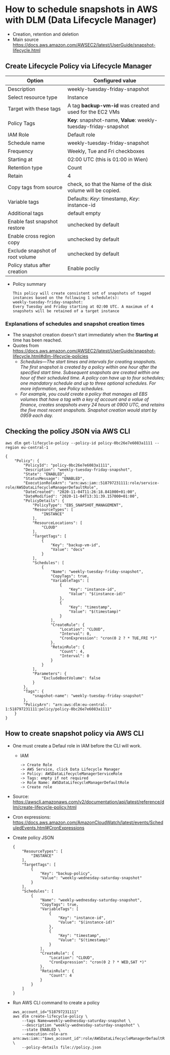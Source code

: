 # How to schedule snapshots in AWS with DLM (Data Lifecycle Manager)
* Creation, retention and deletion
* Main source https://docs.aws.amazon.com/AWSEC2/latest/UserGuide/snapshot-lifecycle.html

## Create Lifecycle Policy via Lifecycle Manager

| Option | Configured value
| - | - |
| Description | weekly-tuesday-friday-snapshot
| Select resource type | Instance
| Target with these tags | A tag **backup-vm-id** was created and used for the EC2 VMs
| Policy Tags | **Key**: snapshot-name, **Value**: weekly-tuesday-friday-snapshot
| IAM Role | Default role
| Schedule name | weekly-tuesday-friday-snapshot
| Frequency | Weekly, Tue and Fri checkboxes
| Starting at | 02:00 UTC (this is 01:00 in Wien)
| Retention type | Count
| Retain | 4
| Copy tags from source | check, so that the Name of the disk volume will be copied.
| Variable tags | Defaults: *Key*: timestamp, *Key*: instance-id
| Additional tags | default empty
| Enable fast snapshot restore | unchecked by default
| Enable cross region copy | unchecked by default
| Exclude snapshot of root volume | unchecked by default
| Policy status after creation  | Enable pocliy

* Policy summary
 
      This policy will create consistent set of snapshots of tagged instances based on the following 1 schedule(s):
      weekly-tuesday-friday-snapshot:
      Every Tuesday and Friday starting at 02:00 UTC. A maximum of 4 snapshots will be retained of a target instance

### Explanations of schedules and snapshot creation times
* The snapshot creation doesn't start immediately when the **Starting at** time has been reached.
* Quotes from https://docs.aws.amazon.com/AWSEC2/latest/UserGuide/snapshot-lifecycle.html#dlm-lifecycle-policies
  * *Schedules—The start times and intervals for creating snapshots. The first snapshot is created by a policy within one hour after the specified start time. Subsequent snapshots are created within one hour of their scheduled time. A policy can have up to four schedules; one mandatory schedule and up to three optional schedules. For more information, see Policy schedules.*
  * *For example, you could create a policy that manages all EBS volumes that have a tag with a key of account and a value of finance, creates snapshots every 24 hours at 0900 UTC, and retains the five most recent snapshots. Snapshot creation would start by 0959 each day.*

## Checking the policy JSON via AWS CLI

~~~
aws dlm get-lifecycle-policy --policy-id policy-0bc26e7e6083a1111 --region eu-central-1

{
    "Policy": {
        "PolicyId": "policy-0bc26e7e6083a1111",
        "Description": "weekly-tuesday-friday-snapshot",
        "State": "ENABLED",
        "StatusMessage": "ENABLED",
        "ExecutionRoleArn": "arn:aws:iam::518797231111:role/service-role/AWSDataLifecycleManagerDefaultRole",
        "DateCreated": "2020-11-04T11:26:18.841000+01:00",
        "DateModified": "2020-11-04T13:31:39.157000+01:00",
        "PolicyDetails": {
            "PolicyType": "EBS_SNAPSHOT_MANAGEMENT",
            "ResourceTypes": [
                "INSTANCE"
            ],
            "ResourceLocations": [
                "CLOUD"
            ],
            "TargetTags": [
                {
                    "Key": "backup-vm-id",
                    "Value": "docs"
                }
            ],
            "Schedules": [
                {
                    "Name": "weekly-tuesday-friday-snapshot",
                    "CopyTags": true,
                    "VariableTags": [
                        {
                            "Key": "instance-id",
                            "Value": "$(instance-id)"
                        },
                        {
                            "Key": "timestamp",
                            "Value": "$(timestamp)"
                        }
                    ],
                    "CreateRule": {
                        "Location": "CLOUD",
                        "Interval": 0,
                        "CronExpression": "cron(0 2 ? * TUE,FRI *)"
                    },
                    "RetainRule": {
                        "Count": 4,
                        "Interval": 0
                    }
                }
            ],
            "Parameters": {
                "ExcludeBootVolume": false
            }
        },
        "Tags": {
            "snapshot-name": "weekly-tuesday-friday-snapshot"
        },
        "PolicyArn": "arn:aws:dlm:eu-central-1:518797231111:policy/policy-0bc26e7e6083a1111"
    }
}
~~~

## How to create snapshot policy via AWS CLI
* One must create a Defaul role in IAM before the CLI will work.
  * IAM
    ~~~
    -> Create Role
    -> AWS Service, click Data Lifecycle Manager
    -> Policy: AWSDataLifecycleManagerServiceRole
    -> Tags: empty if not required
    -> Role Name: AWSDataLifecycleManagerDefaultRole
    -> Create role
    ~~~
* Source: https://awscli.amazonaws.com/v2/documentation/api/latest/reference/dlm/create-lifecycle-policy.html
* Cron expressions: https://docs.aws.amazon.com/AmazonCloudWatch/latest/events/ScheduledEvents.html#CronExpressions
* Create policy JSON
  ~~~
  {
      "ResourceTypes": [
          "INSTANCE"
      ],
      "TargetTags": [
          {
              "Key": "backup-policy",
              "Value": "weekly-wednesday-saturday-snapshot"
          }
      ],
      "Schedules": [
          {
              "Name": "weekly-wednesday-saturday-snapshot",
              "CopyTags": true,
              "VariableTags": [
                  {
                      "Key": "instance-id",
                      "Value": "$(instance-id)"
                  },
                  {
                      "Key": "timestamp",
                      "Value": "$(timestamp)"
                  }
              ],
              "CreateRule": {
                  "Location": "CLOUD",
                  "CronExpression": "cron(0 2 ? * WED,SAT *)"
              },
              "RetainRule": {
                  "Count": 4
              }
          }
      ]
  }
  ~~~

* Run AWS CLI command to create a policy
  ~~~
  aws_account_id="518797231111"
  aws dlm create-lifecycle-policy \
      --tags Name=weekly-wednesday-saturday-snapshot \
      --description "weekly-wednesday-saturday-snapshot" \
      --state ENABLED \
      --execution-role-arn arn:aws:iam::"$aws_account_id":role/AWSDataLifecycleManagerDefaultRole \
      --policy-details file://policy.json
  ~~~
